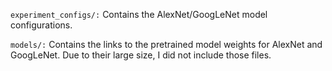 `experiment_configs/:` Contains the AlexNet/GoogLeNet model configurations. 

`models/:` Contains the links to the pretrained model weights for AlexNet and GoogLeNet. Due to their large size, I did not include those files. 